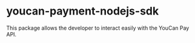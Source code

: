 # youcan-payment-nodejs-sdk

This package allows the developer to interact easily with the YouCan Pay API.
